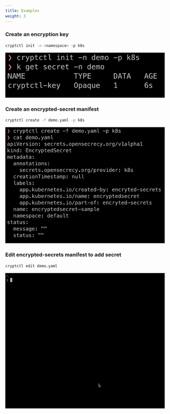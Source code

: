 ```yaml
---
title: Examples
weight: 3
---
```


### **Create an encryption key**

```bash 
cryptctl init -n <namespace> -p k8s
```
![cryptctl init](img/cryptctl-init.png)

### **Create an encrypted-secret manifest**

```bash
cryptctl create -f demo.yaml -p k8s
```
![cryptctl create](img/cryptctl-create.png)

### **Edit encrypted-secrets manifest to add secret**
    
```bash
cryptctl edit demo.yaml
```
![cryptctl edit](img/cryptctl-edit.gif)